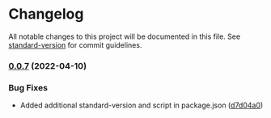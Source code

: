 # Changelog

All notable changes to this project will be documented in this file. See [standard-version](https://github.com/conventional-changelog/standard-version) for commit guidelines.

### [0.0.7](https://github.com/Filesrocket/filesrocket/compare/v0.0.6...v0.0.7) (2022-04-10)


### Bug Fixes

* Added additional standard-version and script in package.json ([d7d04a0](https://github.com/Filesrocket/filesrocket/commit/d7d04a0f97c9615bf6bd03f3add2abb039f1c74a))
